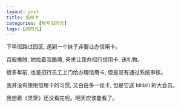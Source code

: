 ```yaml
---
layout: post
title: 信用卡
categories: [默写旧时光]
tags: [旧时光]
---
```


下早班路过园区, 遇到一个妹子非要让办信用卡。

百般推脱, 她拉着我胳膊, 央求让我办招行信用卡, 送礼物。

很多年前, 也是招行员工上门给办理信用卡, 但是没有通过系统审核。

我并没有使用信用卡的习惯, 又白白多一张卡, 但是它送 bilibili 的大会员。

我想着《灵笼》还没看完呢。明天应该能看了。